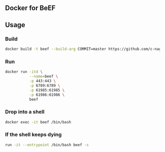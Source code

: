 Docker for BeEF
---------------

## Usage

### Build

```sh
docker build -t beef --build-arg COMMIT=master https://github.com/c-nagy/beef.git
```

### Run

```sh
docker run -itd \
           --name=beef \
           -p 443:443 \
           -p 6789:6789 \
           -p 61985:61985 \
           -p 61986:61986 \
           beef
```

### Drop into a shell

```sh
docker exec -it beef /bin/bash
```

### If the shell keeps dying

```sh
run -it --entrypoint /bin/bash beef -s
```
